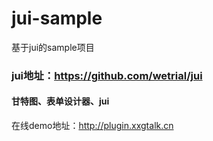 # jui-sample
基于jui的sample项目
### jui地址：https://github.com/wetrial/jui
#### 甘特图、表单设计器、jui
在线demo地址：http://plugin.xxgtalk.cn
